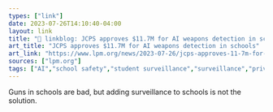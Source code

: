 ```yaml
---
types: ["link"]
date: 2023-07-26T14:10:40-04:00
layout: link
title: "🔗 linkblog: JCPS approves $11.7M for AI weapons detection in schools'"
art_title: "JCPS approves $11.7M for AI weapons detection in schools"
art_link: "https://www.lpm.org/news/2023-07-26/jcps-approves-11-7m-for-ai-weapons-detection-in-schools"
sources: ["lpm.org"]
tags: ["AI","school safety","student surveillance","surveillance","privacy"]
---
```

Guns in schools are bad, but adding surveillance to schools is not the solution.  
 
